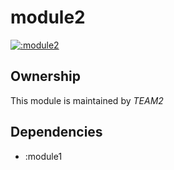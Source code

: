 # module2
    
[![:module2](https://github.com/albertlatacz/shift-left-kotlin/actions/workflows/module2-build.yml/badge.svg)](https://github.com/albertlatacz/shift-left-kotlin/actions/workflows/module2-build.yml)

## Ownership
This module is maintained by *TEAM2*

## Dependencies
- :module1